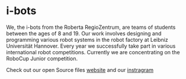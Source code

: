 # i-bots

We, the i-bots from the Roberta RegioZentrum, are teams of students between the ages of 8 and 19. Our work involves designing and programming various robot systems in the robot factory at Leibniz Universität Hannover. Every year we successfully take part in various international robot competitions. Currently we are concentrating on the RoboCup Junior competition.

Check out our open Source files [website](https://i-bots.de/) and our [instragram](https://www.instagram.com/ibots.de/)



